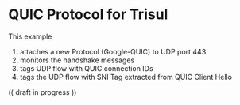 # QUIC Protocol for Trisul

This example 
   1.  attaches a new Protocol (Google-QUIC) to UDP port 443
   2.  monitors the handshake messages
   3.  tags UDP flow with QUIC connection IDs
   4.  tags the UDP flow with SNI Tag extracted from QUIC Client Hello 


(( draft in progress )) 



